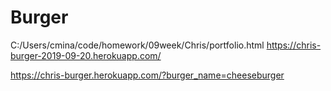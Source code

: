 # Burger
C:/Users/cmina/code/homework/09week/Chris/portfolio.html
https://chris-burger-2019-09-20.herokuapp.com/


https://chris-burger.herokuapp.com/?burger_name=cheeseburger
